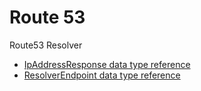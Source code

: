 # Route 53

Route53 Resolver
- [IpAddressResponse data type reference](https://docs.aws.amazon.com/Route53/latest/APIReference/API_route53resolver_IpAddressResponse.html)
- [ResolverEndpoint data type reference](https://docs.aws.amazon.com/Route53/latest/APIReference/API_route53resolver_ResolverEndpoint.html)
